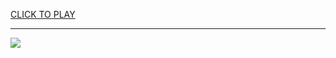 
<a href="https://premium76.site?title=stickman_games_unblocked_games&ref=13M">CLICK TO PLAY</a></h3>
<hr>

<a href="https://premium76.site?title=stickman_games_unblocked_games&ref=13M"><img src="https://clearcache.store/games.png"></a>


